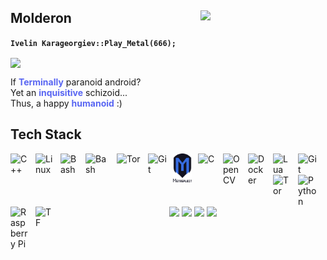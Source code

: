 ## Molderon <img align='right' src='https://user-images.githubusercontent.com/5713670/87202985-820dcb80-c2b6-11ea-9f56-7ec461c497c3.gif' width='200"'>
**`Ivelin Karageorgiev::Play_Metal(666);`** 

<p align="bottom">
  <img src="https://readme-typing-svg.demolab.com?font=Roboto+Slab&color=4caf50&size=30&center=true&vCenter=true&width=450&duration=1500&pause=1000&lines=Science+Fiction;Robotics+Engineering;Machine+Learning;Backend+Developer;Embedded+Systems;Open+Source;Secure+Coding;Research+and+Development;Digital+Twins;Advanced+Robotics;Zero+Day+Exploits;Internet+Freedom;Machine+Sentience;Null+Entropy;Are+you+still+there?;" width="auto" height="35" style="vertical-align: middle;">
</p>

If <b style="color:#5865F2;">Terminally</b> paranoid android? \
Yet an <b style="color:#5865F2;">inquisitive</b> schizoid...\
Thus, a happy <b style="color:#5865F2;">humanoid</b> :)

## Tech Stack


<img align="left" alt="C++" width="30px" style="padding-right:10px;" src="https://cdn.jsdelivr.net/gh/devicons/devicon/icons/cplusplus/cplusplus-original.svg" />
<img align="left" alt="Linux" width="30px" style="padding-right:10px;" src="https://cdn.jsdelivr.net/gh/devicons/devicon/icons/linux/linux-original.svg" />
<img align="left" alt="Bash" width="30px" style="padding-right:10px;" src="https://cdn.jsdelivr.net/gh/devicons/devicon/icons/bash/bash-original.svg" />
<img align="left" alt="Bash" width="40px" style="padding-right:10px;" src="https://nmap.org/images/sitelogo-nmap.svg" />
<img align="left" alt="Tor" width="40px" style="padding-right:10px;" src="https://github.com/TheTorProject/tor-media/blob/master/Tor%20Logo/Color.svg" />
<img align="left" alt="Git" width="30px" style="padding-right:10px;" src="https://cdn.jsdelivr.net/gh/devicons/devicon/icons/git/git-original.svg" />
<img align="left" alt="Tor" width="30px" style="padding-right:10px;" src="https://github.com/rohhthone/logo/blob/main/metasploit.svg" />
<img align="left" alt="C" width="30px" style="padding-right:10px;" src="https://cdn.jsdelivr.net/gh/devicons/devicon/icons/c/c-original.svg" />
<img align="left" alt="OpenCV" width="30px" style="padding-right:10px;" src="https://cdn.jsdelivr.net/gh/devicons/devicon/icons/opencv/opencv-original-wordmark.svg"/> 
<img align="left" alt="Docker" width="30px" style="padding-right:10px;" src="https://cdn.jsdelivr.net/gh/devicons/devicon/icons/docker/docker-plain.svg" />
<img align="left" alt="Lua" width="30px" style="padding-right:10px;" src="https://cdn.jsdelivr.net/gh/devicons/devicon/icons/lua/lua-original.svg"/>
<img align="left" alt="Git" width="30px" style="padding-right:10px;" src="https://cdn.jsdelivr.net/gh/devicons/devicon@latest/icons/llvm/llvm-original.svg" />
<img align="left" alt="Tor" width="30px" style="padding-right:10px;" src="https://cdn.worldvectorlogo.com/logos/the-pirate-bay.svg" />
<img align="left" alt="Python" width="30px" style="padding-right:10px;" src="https://cdn.jsdelivr.net/gh/devicons/devicon/icons/python/python-original.svg" />
<img align="left" alt="Raspberry Pi" width="30px" style="padding-right:10px;" src="https://cdn.jsdelivr.net/gh/devicons/devicon/icons/raspberrypi/raspberrypi-original.svg" />
<img align="left" alt="TF" width="30px" style="padding-right:10px;" src="https://cdn.jsdelivr.net/gh/devicons/devicon/icons/tensorflow/tensorflow-original.svg" />

</tr>
</table>
<br>
<h2 align="center"></h2>
<div align="center"> 
<a href="https://github.com/Molderon/DumboTheRobot"><img src="https://github-readme-stats.vercel.app/api/pin/?username=Molderon&repo=DumboTheRobot&theme=shadow_green"></a>
<a href="https://github.com/Molderon/Machine-Learning"><img src="https://github-readme-stats.vercel.app/api/pin/?username=Molderon&repo=Machine-Learning&theme=shadow_green"></a>
<a href="https://github.com/Molderon/3D-Graphics-Engine"><img src="https://github-readme-stats.vercel.app/api/pin/?username=Molderon&repo=3D-Graphics-Engine&theme=shadow_green"></a>
<a href="https://github.com/Molderon/ICU-Mechanical-Ventilation-Asyncronies"><img src="https://github-readme-stats.vercel.app/api/pin/?username=Molderon&repo=ICU-Mechanical-Ventilation-Asyncronies&theme=shadow_green"></a>
</div>


